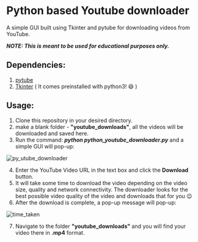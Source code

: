 # Python based Youtube downloader
A simple GUI built using Tkinter and pytube for downloading videos from YouTube.

***NOTE: This is meant to be used for educational purposes only.***

## Dependencies:
1. [pytube](https://pypi.org/project/pytube/)
2. [Tkinter](https://docs.python.org/3/library/tkinter.html) ( It comes preinstalled with python3! :smile: ) 

## Usage:
1. Clone this repository in your desired directory.
2. make a blank folder - **"youtube_downloads"**, all the videos will be downloaded and saved here.
3. Run the command: ***python python_youtube_downloader.py*** and a simple GUI will pop-up:

![py_utube_downloader](https://user-images.githubusercontent.com/29462447/89121524-4c3abc00-d4dd-11ea-9633-fd88d40f6a3a.png)

4. Enter the YouTube Video URL in the text box and click the **Download** button. 
5. It will take some time to download the video depending on the video size, quality and network connectivity. The downloader looks for the best possible video quality of the video and downloads that for you :wink:
6. After the download is complete, a pop-up message will pop-up:

![time_taken](https://user-images.githubusercontent.com/29462447/89121526-4e9d1600-d4dd-11ea-9e05-7f6ead2a5667.png)

7. Navigate to the folder **"youtube_downloads"** and you will find your video there in **.mp4** format.
